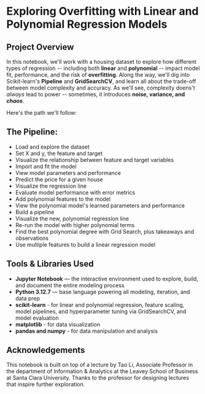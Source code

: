 # Exploring Overfitting with Linear and Polynomial Regression Models

## Project Overview

In this notebook, we'll work with a housing dataset to explore how different types of regression -- including both **linear** and **polynomial** -- impact model fit, performance, and the risk of **overfitting**. Along the way, we'll dig into Scikit-learn's **Pipeline** and **GridSearchCV**, and learn all about the trade-off between model complexity and accuracy. As we'll see, complexity doens't *always* lead to power -- sometimes, it introduces **noise, variance, and *chaos***.

Here's the path we'll follow:

## The Pipeline:

- Load and explore the dataset
- Set X and y, the feature and target
- Visualize the relationship between feature and target variables
- Import and fit the model
- View model parameters and performance
- Predict the price for a given house
- Visualize the regression line
- Evaluate model performance with error metrics
- Add polynomial features to the model
- View the polynomial model's learned parameters and performance
- Build a pipeline
- Visualize the new, polynomial regression line
- Re-run the model with higher polynomial terms
- Find the best polynomial degree with Grid Search, plus takeaways and observations
- Use multiple features to build a linear regression model

## Tools & Libraries Used

- **Jupyter Notebook** — the interactive environment used to explore, build, and document the entire modeling process   
- **Python 3.12.7** — base language powering all modeling, iteration, and data prep   
- **scikit-learn** - for linear and polynomial regression, feature scaling, model pipelines, and hyperparameter tuning via GridSearchCV, and model evaluation
- **matplotlib** - for data visualization
- **pandas and numpy** - for data manipulation and analysis


## Acknowledgements

This notebook is built on top of a lecture by Tao Li, Associate Professor in the department of Information & Analytics at the Leavey School of Business at Santa Clara University. Thanks to the professor for designing lectures that inspire further exploration.
